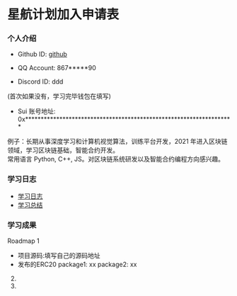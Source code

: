 # 星航计划加入申请表

### 个人介绍

* Github ID: [github](https://github.com/github)

* QQ Account: 867*****90

* Discord ID: ddd

(首次如果没有，学习完毕钱包在填写)
* Sui 账号地址: 0x*******************************************************************

例子：长期从事深度学习和计算机视觉算法，训练平台开发，2021 年进入区块链领域，学习区块链基础，智能合约开发。  
常用语言 Python, C++, JS。对区块链系统研发以及智能合约编程方向感兴趣。

### 学习日志

* [学习日志](journal.md)
* [学习总结](summary.md)

### 学习成果

Roadmap  1  

* 项目源码:填写自己的源码地址
* 发布的ERC20
package1: xx
package2: xx

2.


3. 
